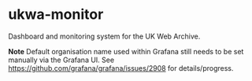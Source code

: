 # ukwa-monitor
Dashboard and monitoring system for the UK Web Archive.

__Note__
Default organisation name used within Grafana still needs to be set manually via the Grafana UI. 
See https://github.com/grafana/grafana/issues/2908 for details/progress.

